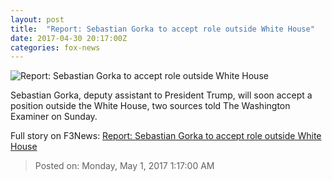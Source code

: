```yaml
---
layout: post
title:  "Report: Sebastian Gorka to accept role outside White House"
date: 2017-04-30 20:17:00Z
categories: fox-news
---
```


![Report: Sebastian Gorka to accept role outside White House](http://a57.foxnews.com/media2.foxnews.com/BrightCove/694940094001/2017/04/29/876/493/694940094001_5415877772001_5415880016001-vs.jpg?ve=1&tl=1)

Sebastian Gorka, deputy assistant to President Trump, will soon accept a position outside the White House, two sources told The Washington Examiner on Sunday.


Full story on F3News: [Report: Sebastian Gorka to accept role outside White House](http://www.f3nws.com/n/SFuWPB)

> Posted on: Monday, May 1, 2017 1:17:00 AM
